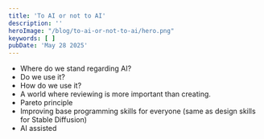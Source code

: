 ```yaml
---
title: 'To AI or not to AI'
description: ''
heroImage: "/blog/to-ai-or-not-to-ai/hero.png"
keywords: [ ]
pubDate: 'May 28 2025'
---
```


- Where do we stand regarding AI?
- Do we use it?
- How do we use it?
- A world where reviewing is more important than creating.
- Pareto principle
- Improving base programming skills for everyone (same as design skills for Stable Diffusion)
- AI assisted
